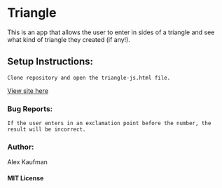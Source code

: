 # Triangle
This is an app that allows the user to enter in sides of a triangle and see what kind of triangle they created (if any!).
## Setup Instructions:
```
Clone repository and open the triangle-js.html file.
```
[View site here](http://alexkaufman06.github.io/dapper-triangle-js/)
### Bug Reports:
```
If the user enters in an exclamation point before the number, the result will be incorrect.
```
### Author:
Alex Kaufman
#### MIT License
